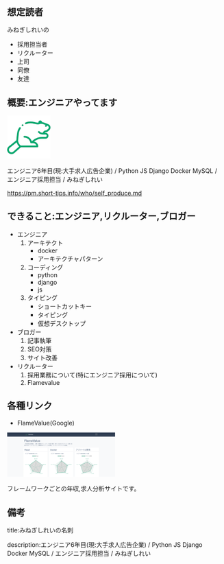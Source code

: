 <header>
<link href="https://raw.githubusercontent.com/kawadasatoshi/minegishirei/main/img/beaver.png" rel="icon">
<link href="https://raw.githubusercontent.com/kawadasatoshi/minegishirei/main/img/beaver.png" rel="apple-touch-icon">
</header>


## 想定読者

みねぎしれいの

- 採用担当者
- リクルーター
- 上司
- 同僚
- 友達


## 概要:エンジニアやってます

<a href="https://www.google.com/search?q=%E3%81%BF%E3%81%AD%E3%81%8E%E3%81%97%E3%82%8C%E3%81%84">
<img style="width:20%;" src="https://raw.githubusercontent.com/kawadasatoshi/minegishirei/main/img/beaver.png">
</a>

エンジニア6年目(現:大手求人広告企業) / Python JS Django Docker MySQL / エンジニア採用担当 / みねぎしれい

https://pm.short-tips.info/who/self_produce.md


## できること:エンジニア,リクルーター,ブロガー


- エンジニア
    1. アーキテクト
        - docker
        - アーキテクチャパターン
    2. コーディング
        - python
        - django
        - js
    3. タイピング
        - ショートカットキー
        - タイピング
        - 仮想デスクトップ
- ブロガー
    1. 記事執筆
    2. SEO対策
    3. サイト改善
- リクルーター
    1. 採用業務について(特にエンジニア採用について)
    2. Flamevalue


## 各種リンク

- FlameValue(Google)

<a href="https://www.google.com/search?q=FlameValue">
<img style="width: 50%;" src="https://github.com/kawadasatoshi/minegishirei/blob/main/flamevalue/flamevalue.png?raw=true">
</a>

フレームワークごとの年収,求人分析サイトです。



## 備考

title:みねぎしれいの名刺

description:エンジニア6年目(現:大手求人広告企業) / Python JS Django Docker MySQL / エンジニア採用担当 / みねぎしれい

